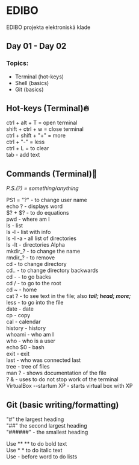 # EDIBO
EDIBO projekta elektroniskā klade
## Day 01 - Day 02
### Topics:  
- Terminal (hot-keys)
- Shell (basics)
- Git (basics)

## Hot-keys (Terminal):fire:     
ctrl + alt + T = open terminal  
shift + ctrl + w = close terminal  
ctrl + shift + "+" = more  
ctrl + "-" = less  
ctrl + L = to clear  
tab - add text  

## Commands (Terminal):floppy_disk:      
*P.S.(?) = something/anything*

PS1 = "?" - to change user name  
echo ? - displays word  
$? + $? - to do equations  
pwd - where am I  
ls - list  
ls -l - list with info  
ls -l -a - all list of directories  
ls -lt - directories Alpha  
mkdir_? - to change the name  
rmdir_? - to remove  
cd - to change directory  
cd.. - to change directory backwards  
cd - - to go backs  
cd / - to go to the root  
cd ~ - home  
cat ? - to see text in the file; also ***tail; head; more;***  
less - to go into the file  
date - date  
cp - copy  
cal - calendar  
history - history  
whoami - who am I  
who - who is a user  
echo $0 - bash  
exit - exit  
last - who was connected last  
tree - tree of files   
man ? - shows documentation of the file  
? & - uses to do not stop work of the terminal  
VirtualBox --startum XP - starts virtual box with XP  

## Git (basic writing/formatting)  
"#" the largest heading  
"##" the second largest heading  
"######" - the smallest heading  

Use ** ** to do bold text  
Use * * to do italic text  
Use - before word to do lists  





